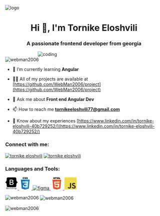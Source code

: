 ![logo](https://wallpaperaccess.com/full/2825710.gif)
<h1 align="center">Hi 👋, I'm Tornike Eloshvili</h1>
<h3 align="center">A passionate frontend developer from georgia</h3>

<img align="right" alt="coding" width="400" src="https://media3.giphy.com/media/qgQUggAC3Pfv687qPC/giphy.gif">

<p align="left"> <img src="https://komarev.com/ghpvc/?username=webman2006&label=Profile%20views&color=0e75b6&style=flat" alt="webman2006" /> </p>

- 🌱 I’m currently learning **Angular**

- 👨‍💻 All of my projects are available at [https://github.com/WebMan2006/project](https://github.com/WebMan2006/project)

- 💬 Ask me about **Front end Angular Dev**

- 📫 How to reach me **tornikeeloshvili77@gmail.com**

- 📄 Know about my experiences [https://www.linkedin.com/in/tornike-eloshvili-40b729252/](https://www.linkedin.com/in/tornike-eloshvili-40b729252/)

<h3 align="left">Connect with me:</h3>
<p align="left">
<a href="https://www.linkedin.com/in/tornike-eloshvili-40b729252/" target="blank"><img align="center" src="https://raw.githubusercontent.com/rahuldkjain/github-profile-readme-generator/master/src/images/icons/Social/linked-in-alt.svg" alt="tornike eloshvili" height="30" width="40" /></a>
<a href="https://www.facebook.com/profile.php?id=100069656258383" target="blank"><img align="center" src="https://raw.githubusercontent.com/rahuldkjain/github-profile-readme-generator/master/src/images/icons/Social/facebook.svg" alt="tornike eloshvili" height="30" width="40" /></a>

<h3 align="left">Languages and Tools:</h3>
<p align="left"> <a href="https://getbootstrap.com" target="_blank" rel="noreferrer"> <img src="https://raw.githubusercontent.com/devicons/devicon/master/icons/bootstrap/bootstrap-plain-wordmark.svg" alt="bootstrap" width="40" height="40"/> </a> <a href="https://www.w3schools.com/css/" target="_blank" rel="noreferrer"> <img src="https://raw.githubusercontent.com/devicons/devicon/master/icons/css3/css3-original-wordmark.svg" alt="css3" width="40" height="40"/> </a> <a href="https://www.figma.com/" target="_blank" rel="noreferrer"> <img src="https://www.vectorlogo.zone/logos/figma/figma-icon.svg" alt="figma" width="40" height="40"/> </a> <a href="https://www.w3.org/html/" target="_blank" rel="noreferrer"> <img src="https://raw.githubusercontent.com/devicons/devicon/master/icons/html5/html5-original-wordmark.svg" alt="html5" width="40" height="40"/> </a> <a href="https://developer.mozilla.org/en-US/docs/Web/JavaScript" target="_blank" rel="noreferrer"> <img src="https://raw.githubusercontent.com/devicons/devicon/master/icons/javascript/javascript-original.svg" alt="javascript" width="40" height="40"/> </a> </p>

<p><img align="left" src="https://github-readme-stats.vercel.app/api/top-langs?username=webman2006&show_icons=true&locale=en&layout=compact" alt="webman2006" /></p>

<p>&nbsp;<img align="center" src="https://github-readme-stats.vercel.app/api?username=webman2006&show_icons=true&locale=en" alt="webman2006" /></p>

<p><img align="center" src="https://github-readme-streak-stats.herokuapp.com/?user=webman2006&" alt="webman2006" /></p>
